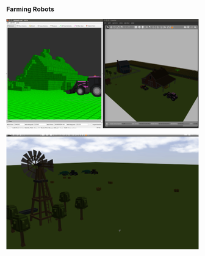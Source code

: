 ### Farming Robots 

![Map Making](https://raw.githubusercontent.com/droter/droter/main/map.png)

![Farming Robots](https://raw.githubusercontent.com/droter/droter/main/teamwork.gif)

<!--
**droter/droter** is a ✨ _special_ ✨ repository because its `README.md` (this file) appears on your GitHub profile.

Here are some ideas to get you started:

- 🔭 I’m currently working on ...
- 🌱 I’m currently learning ...
- 👯 I’m looking to collaborate on ...
- 🤔 I’m looking for help with ...
- 💬 Ask me about ...
- 📫 How to reach me: ...
- 😄 Pronouns: ...
- ⚡ Fun fact: ...
-->
